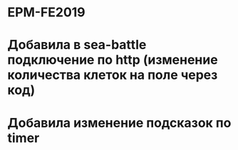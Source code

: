 # EPM-FE2019

# Добавила в sea-battle подключение по http (изменение количества клеток на поле через код)

# Добавила изменение подсказок по timer
